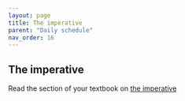 ```yaml
---
layout: page
title: The imperative
parent: "Daily schedule"
nav_order: 16
---
```



## The imperative


Read the section of your textbook on [the imperative](https://lingualatina.github.io/textbook/2021-2022/18-orders/imperative/#imperative-mood)

